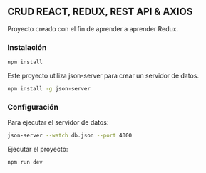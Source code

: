 ## CRUD REACT, REDUX, REST API & AXIOS

Proyecto creado con el fin de aprender a aprender Redux.

### Instalación

```bash
npm install
```

Este proyecto utiliza json-server para crear un servidor de datos.

```bash
npm install -g json-server
```

### Configuración

Para ejecutar el servidor de datos:

```bash
json-server --watch db.json --port 4000
```

Ejecutar el proyecto:

```bash
npm run dev
```